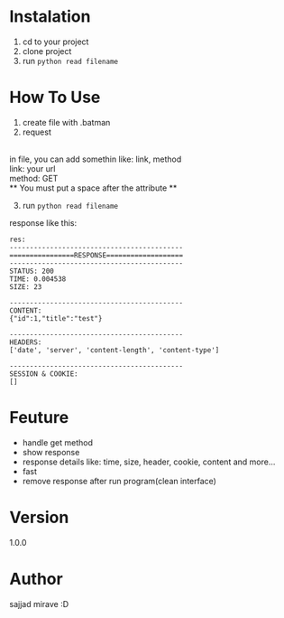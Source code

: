 # Instalation

1. cd to your project
2. clone project
3. run `python read filename` 

# How To Use

1. create file with .batman
2. request
<br />
in file, you can add somethin like: link, method
<br />
link: your url
<br />
method: GET

<br />
** You must put a space after the attribute **

3. run `python read filename`

response like this:
```
res:
-------------------------------------------
================RESPONSE===================
-------------------------------------------
STATUS: 200   
TIME: 0.004538
SIZE: 23

-------------------------------------------
CONTENT: 
{"id":1,"title":"test"}

-------------------------------------------
HEADERS:
['date', 'server', 'content-length', 'content-type']

-------------------------------------------
SESSION & COOKIE:
[]
```
# Feuture
* handle get method
* show response
* response details like: time, size, header, cookie, content and more...
* fast
* remove response after run program(clean interface)

# Version
1.0.0

# Author
sajjad mirave :D